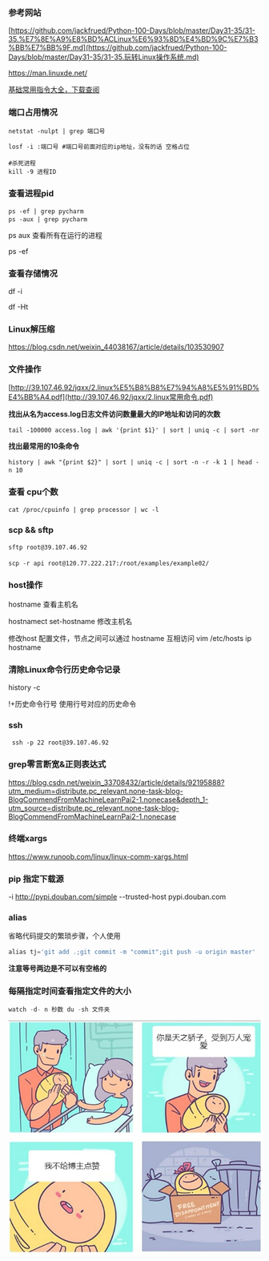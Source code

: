 ### 参考网站

[https://github.com/jackfrued/Python-100-Days/blob/master/Day31-35/31-35.%E7%8E%A9%E8%BD%ACLinux%E6%93%8D%E4%BD%9C%E7%B3%BB%E7%BB%9F.md](https://github.com/jackfrued/Python-100-Days/blob/master/Day31-35/31-35.玩转Linux操作系统.md)

https://man.linuxde.net/

[基础常用指令大全，下载查阅](https://github.com/zyl-fun/pic/blob/master/mybook/2.linux%E5%B8%B8%E7%94%A8%E5%91%BD%E4%BB%A4.pdf)

### 端口占用情况

```
netstat -nulpt | grep 端口号
```

```
losf -i :端口号 #端口号前面对应的ip地址，没有的话 空格占位

#杀死进程
kill -9 进程ID
```

### 查看进程pid

```
ps -ef | grep pycharm
ps -aux | grep pycharm
```

ps aux 查看所有在运行的进程

ps -ef 

### 查看存储情况

df -i

df -Ht

### Linux解压缩

https://blog.csdn.net/weixin_44038167/article/details/103530907

### 文件操作

[http://39.107.46.92/jqxx/2.linux%E5%B8%B8%E7%94%A8%E5%91%BD%E4%BB%A4.pdf](http://39.107.46.92/jqxx/2.linux常用命令.pdf)

**找出从名为access.log日志文件访问数量最大的IP地址和访问的次数**

```
tail -100000 access.log | awk '{print $1}' | sort | uniq -c | sort -nr 
```

**找出最常用的10条命令**

```
history | awk "{print $2}" | sort | uniq -c | sort -n -r -k 1 | head -n 10
```

### 查看 cpu个数

```
cat /proc/cpuinfo | grep processor | wc -l
```

### scp && sftp

```
sftp root@39.107.46.92

scp -r api root@120.77.222.217:/root/examples/example02/
```

### host操作

hostname 查看主机名

hostnamect set-hostname <your-name> 修改主机名

修改host 配置文件，节点之间可以通过 hostname 互相访问 vim /etc/hosts   ip hostname

### 清除Linux命令行历史命令记录

history -c

!+历史命令行号           使用行号对应的历史命令

### ssh

```shell
 ssh -p 22 root@39.107.46.92
```

### grep零言断宽&正则表达式

https://blog.csdn.net/weixin_33708432/article/details/92195888?utm_medium=distribute.pc_relevant.none-task-blog-BlogCommendFromMachineLearnPai2-1.nonecase&depth_1-utm_source=distribute.pc_relevant.none-task-blog-BlogCommendFromMachineLearnPai2-1.nonecase

### 终端xargs

https://www.runoob.com/linux/linux-comm-xargs.html

### pip 指定下载源

-i http://pypi.douban.com/simple --trusted-host pypi.douban.com 

### alias 

省略代码提交的繁琐步骤，个人使用

```python
alias tj='git add .;git commit -m "commit";git push -u origin master'
```

**注意等号两边是不可以有空格的**

### 每隔指定时间查看指定文件的大小

```python
watch -d- n 秒数 du -sh 文件夹
```



![](https://github.com/zyl-fun/pic/blob/master/%E6%88%91%E5%92%8C%E4%BD%A0%E5%A6%88%E5%A6%88%E4%BC%9A%E6%B0%B8%E8%BF%9C%E7%88%B1%E4%BD%A0.png?raw=true)
